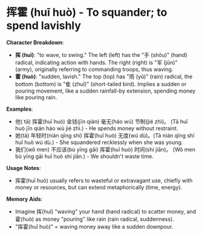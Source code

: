 # **挥霍 (huī huò) - To squander; to spend lavishly**

**Character Breakdown**:  
- **挥 (huī)**: "to wave, to swing." The left (left) has the "手 (shǒu)" (hand) radical, indicating action with hands. The right (right) is "军 (jūn)" (army), originally referring to commanding troops, thus waving.  
- **霍 (huò)**: "sudden, lavish." The top (top) has "雨 (yǔ)" (rain) radical, the bottom (bottom) is "隹 (zhuī)" (short-tailed bird). Implies a sudden or pouring movement, like a sudden rainfall-by extension, spending money like pouring rain.

**Examples**:  
- 他( tā) 挥霍(huī huò) 金钱(jīn qián) 毫无(háo wú) 节制(jié zhì)。 (Tā huī huò jīn qián háo wú jié zhì.) - He spends money without restraint.  
- 她(tā) 年轻时(nián qīng shí) 挥霍(huī huò) 无度(wú dù)。(Tā nián qīng shí huī huò wú dù.) - She squandered recklessly when she was young.  
- 我们(wǒ men) 不应该(bù yīng gāi) 挥霍(huī huò) 时间(shí jiān)。 (Wǒ men bù yīng gāi huī huò shí jiān.) - We shouldn't waste time.

**Usage Notes**:  
- 挥霍(huī huò) usually refers to wasteful or extravagant use, chiefly with money or resources, but can extend metaphorically (time, energy).

**Memory Aids**:  
- Imagine 挥(huī) "waving" your hand (hand radical) to scatter money, and 霍(huò) as money "pouring" like rain (rain radical, suddenness).  
- "挥霍(huī huò)" = waving money away like a sudden downpour.